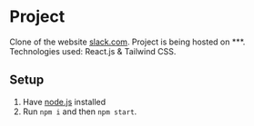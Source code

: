 # Project

Clone of the website [slack.com](https://slack.com/). Project is being hosted on ***. Technologies used: React.js & Tailwind CSS.

## Setup

1. Have [node.js](https://nodejs.org/en/) installed
2. Run `npm i` and then `npm start`.

